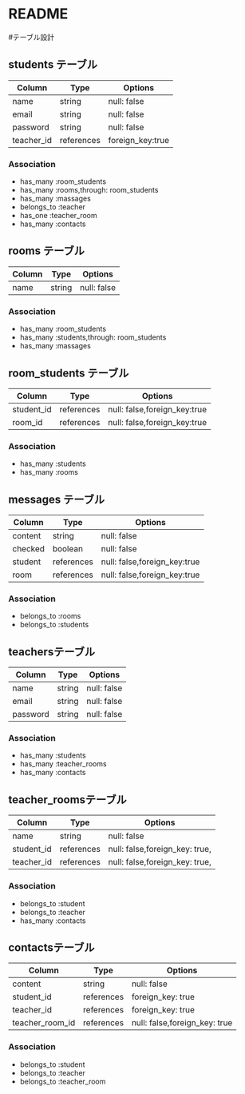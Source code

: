 # README

#テーブル設計

## students テーブル

| Column    | Type      | Options     |
| --------- | --------- | ----------- |
| name      | string    | null: false |
| email     | string    | null: false |
| password  | string    | null: false |
| teacher_id  | references| foreign_key:true |

### Association

- has_many :room_students
- has_many :rooms,through: room_students
- has_many :massages
- belongs_to :teacher
- has_one :teacher_room
- has_many :contacts



## rooms テーブル

| Column    | Type      | Options     |
| --------- | --------- | ----------- |
| name      | string    | null: false |

### Association

- has_many :room_students
- has_many :students,through: room_students
- has_many :massages


## room_students テーブル

| Column    | Type      | Options     |
| --------- | --------- | ----------- |
| student_id   | references| null: false,foreign_key:true |
| room_id   | references| null: false,foreign_key:true |

### Association
- has_many :students
- has_many :rooms


## messages テーブル

| Column    | Type      | Options     |
| --------- | --------- | ----------- |
| content   | string    | null: false |
| checked   | boolean   | null: false |
| student      | references    | null: false,foreign_key:true |
| room      | references    | null: false,foreign_key:true |

### Association
- belongs_to :rooms
- belongs_to :students


## teachersテーブル
| Column    | Type      | Options     |
| --------- | --------- | ----------- |
| name      | string    | null: false |
| email     | string    | null: false |
| password  | string    | null: false |

### Association

- has_many :students
- has_many :teacher_rooms
- has_many :contacts


## teacher_roomsテーブル
| Column    | Type      | Options     |
| --------- | --------- | ----------- |
| name      | string    | null: false |
| student_id   | references| null: false,foreign_key: true, |
| teacher_id  | references| null: false,foreign_key: true, |

### Association

- belongs_to :student
- belongs_to :teacher
- has_many :contacts


## contactsテーブル
| Column    | Type      | Options     |
| --------- | --------- | ----------- |
| content   | string    | null: false |
| student_id   | references| foreign_key: true|
| teacher_id  | references| foreign_key: true|
| teacher_room_id  | references| null: false,foreign_key: true|

### Association

- belongs_to :student
- belongs_to :teacher
- belongs_to :teacher_room